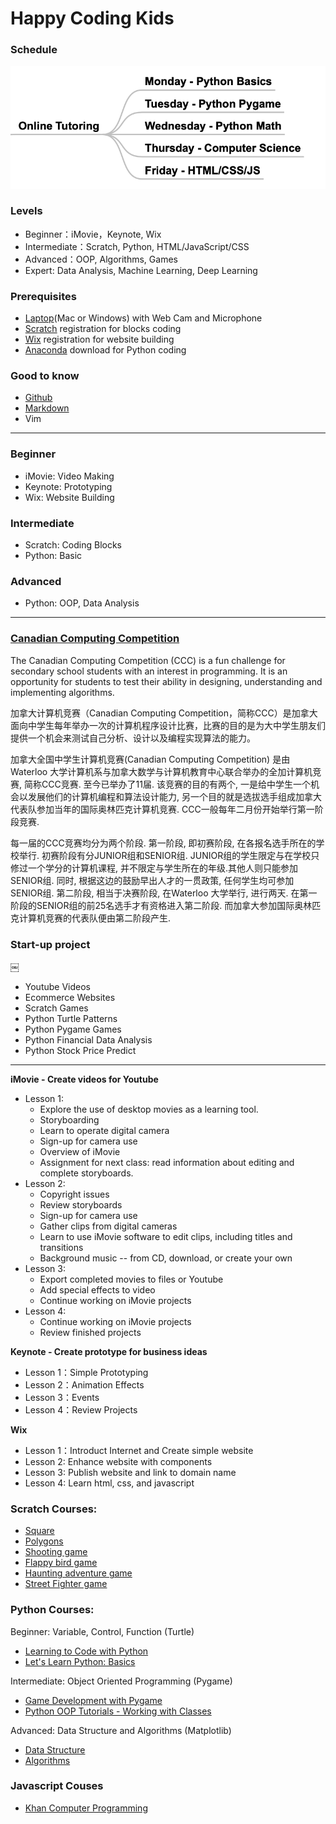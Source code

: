 # Happy Coding Kids


### Schedule
![picture 1](images/2ca509416c865aafa886734dcd509b41bb8f39e5ec79a8dd6ca932e7917c2a68.png)  



### Levels
* Beginner：iMovie，Keynote, Wix
* Intermediate：Scratch,  Python, HTML/JavaScript/CSS
* Advanced：OOP, Algorithms, Games
* Expert: Data Analysis, Machine Learning, Deep Learning

### Prerequisites
* [Laptop](https://www.amazon.ca/s/gp/search/ref=sr_nr_p_89_5?fst=as%3Aoff&rh=n%3A667823011%2Cn%3A2404990011%2Cn%3A677252011%2Ck%3Alaptop%2Cp_36%3A12035764011%2Cp_n_feature_five_browse-bin%3A7326865011%7C7326866011&keywords=laptop&ie=UTF8&qid=1546931643)(Mac or Windows) with Web Cam and Microphone
* [Scratch](https://scratch.mit.edu/) registration for blocks coding
* [Wix](https://www.wix.com) registration for website building
* [Anaconda](https://www.anaconda.com/download/#macos) download for Python coding


### Good to know
- [Github](https://www.youtube.com/watch?v=w3jLJU7DT5E)
- [Markdown](https://www.youtube.com/watch?v=6A5EpqqDOdk&t=263s)
- Vim

---

### Beginner
- iMovie: Video Making
- Keynote: Prototyping
- Wix: Website Building

### Intermediate
- Scratch: Coding Blocks
- Python: Basic


### Advanced
- Python:  OOP, Data Analysis

---

### [Canadian Computing Competition](http://www.cemc.uwaterloo.ca/contests/computing/details.html)
The Canadian Computing Competition (CCC) is a fun challenge for secondary school students with an interest in programming. It is an opportunity for students to test their ability in designing, understanding and implementing algorithms.

加拿大计算机竞赛（Canadian Computing Competition，简称CCC）是加拿大面向中学生每年举办一次的计算机程序设计比赛，比赛的目的是为大中学生朋友们提供一个机会来测试自己分析、设计以及编程实现算法的能力。

加拿大全国中学生计算机竞赛(Canadian Computing Competition) 是由Waterloo 大学计算机系与加拿大数学与计算机教育中心联合举办的全加计算机竞赛, 简称CCC竞赛. 至今已举办了11届. 该竞赛的目的有两个, 一是给中学生一个机会以发展他们的计算机编程和算法设计能力, 另一个目的就是选拔选手组成加拿大代表队参加当年的国际奥林匹克计算机竞赛. CCC一般每年二月份开始举行第一阶段竞赛.

每一届的CCC竞赛均分为两个阶段. 第一阶段, 即初赛阶段, 在各报名选手所在的学校举行. 初赛阶段有分JUNIOR组和SENIOR组. JUNIOR组的学生限定与在学校只修过一个学分的计算机课程, 并不限定与学生所在的年级.其他人则只能参加SENIOR组. 同时, 根据这边的鼓励早出人才的一贯政策, 任何学生均可参加SENIOR组. 第二阶段, 相当于决赛阶段, 在Waterloo 大学举行, 进行两天. 在第一阶段的SENIOR组的前25名选手才有资格进入第二阶段. 而加拿大参加国际奥林匹克计算机竞赛的代表队便由第二阶段产生.

### Start-up project
￼
- Youtube Videos
- Ecommerce Websites
- Scratch Games
- Python Turtle Patterns
- Python Pygame Games
- Python Financial Data Analysis
- Python Stock Price Predict

--- 


**iMovie - Create videos for Youtube**
* Lesson 1:
    * Explore the use of desktop movies as a learning tool. 
    * Storyboarding 
    * Learn to operate digital camera  
    * Sign-up for camera use  
    * Overview of iMovie  
    * Assignment for next class: read information about editing and complete storyboards.
* Lesson 2:
    * Copyright issues
    * Review storyboards  
    * Sign-up for camera use  
    * Gather clips from digital cameras  
    * Learn to use iMovie software to edit clips, including titles and transitions 
    * Background music -- from CD, download,  or create your own 
* Lesson 3:
    * Export completed movies to files or Youtube
    * Add special effects to video 
    * Continue working on iMovie projects  
* Lesson 4:
    * Continue working on iMovie projects  
    * Review finished projects  

**Keynote - Create prototype for business ideas**
* Lesson 1：Simple Prototyping
* Lesson 2：Animation Effects
* Lesson 3：Events
* Lesson 4：Review Projects

**Wix**
* Lesson 1：Introduct Internet and Create simple website
* Lesson 2: Enhance website with components
* Lesson 3: Publish website and link to domain name
* Lesson 4: Learn html, css, and javascript
### Scratch Courses:

* 	[Square](https://www.youtube.com/watch?v=EbBbWfvbMiU)
* 	[Polygons](https://www.youtube.com/watch?v=KFwgPVjMjak)
*  	[Shooting game](https://www.youtube.com/watch?v=QXru0rSV2ZQ&t=575s) 
* 	[Flappy bird game](https://www.youtube.com/watch?v=V11A1iqQ_V8&list=PLBm8I171dvlyKvrTADogMruDbZ-oZ8ZFm)
* 	[Haunting adventure game]() 
* 	[Street Fighter game]() 

### Python Courses:

Beginner: Variable, Control, Function (Turtle)

* [Learning to Code with Python](https://www.youtube.com/playlist?list=PLsk-HSGFjnaGe7sS_4VpZoEtZF2VoWtoR)
* [Let's Learn Python: Basics](https://www.youtube.com/playlist?list=PL82YdDfxhWsDJTq5f0Ae7M7yGcA26wevJ)

Intermediate: Object Oriented Programming (Pygame)

* [Game Development with Pygame](https://www.youtube.com/playlist?list=PLsk-HSGFjnaH5yghzu7PcOzm9NhsW0Urw)
* [Python OOP Tutorials - Working with Classes](https://www.youtube.com/playlist?list=PL-osiE80TeTsqhIuOqKhwlXsIBIdSeYtc)

Advanced: Data Structure and Algorithms (Matplotlib) 

* [Data Structure](https://www.raspberrypi.org/learning/visualising-sorting-with-python/lessons/)
* [Algorithms](http://interactivepython.org )

### Javascript Couses
* [Khan Computer Programming](https://www.khanacademy.org/computing/computer-programming)


